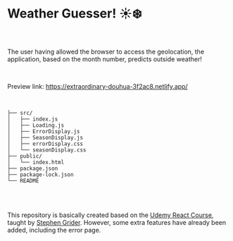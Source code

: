 

# Weather Guesser! ☀️❄️

<br/>

The user having allowed the browser to access the geolocation, the application, based on the month number, predicts outside weather!

<br/>

Preview link:
https://extraordinary-douhua-3f2ac8.netlify.app/

<br/>


```
├── src/
│   ├── index.js
│   ├── Loading.js
│   ├── ErrorDisplay.js
│   ├── SeasonDisplay.js
│   ├── errorDisplay.css
│   └── seasonDisplay.css
├── public/
│   └── index.html
├── package.json
├── package-lock.json
└── README
```

<br/>
<br/>


This repository is basically created based on the [Udemy React Course](https://www.udemy.com/course/react-redux/), taught by [Stephen Grider](https://www.udemy.com/user/sgslo/). However, some extra features have already been added, including the error page.